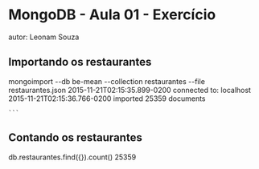 # MongoDB - Aula 01 - Exercício
autor: Leonam Souza

## Importando os restaurantes

  mongoimport --db be-mean --collection restaurantes --file         restaurantes.json
  2015-11-21T02:15:35.899-0200	connected to: localhost
  2015-11-21T02:15:36.766-0200	imported 25359 documents

    ```

## Contando os restaurantes


  db.restaurantes.find({}).count()
  25359

